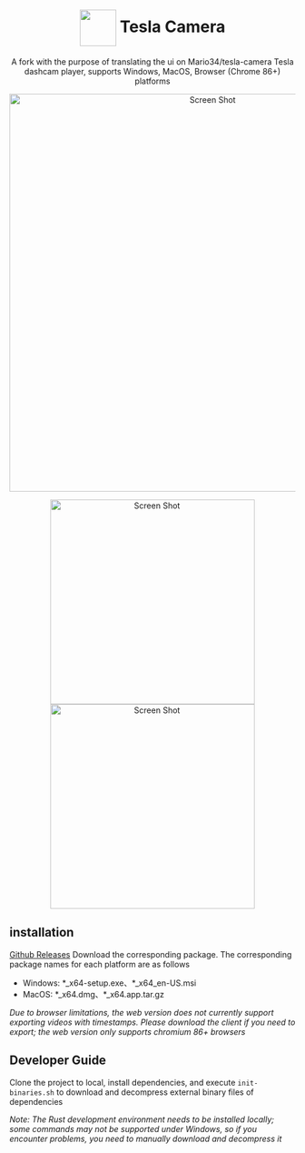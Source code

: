 <h1 align="center">
<img src='./src-tauri/icons/128x128.png' width="64" style="vertical-align: middle"> Tesla Camera
</h1>

<p align="center">
A fork with the purpose of translating the ui on Mario34/tesla-camera
Tesla dashcam player, supports Windows, MacOS, Browser (Chrome 86+) platforms
</p>

<p align="center">
<img width="700" alt="Screen Shot" src="https://github-production-user-asset-6210df.s3.amazonaws.com/42017165/261678774-5f1e61ab-4db2-448b-b687-cc48a45ebfb3.png" />
</p>

<p align="center">
<img width="360" alt="Screen Shot" src='https://github.com/Mario34/tesla-camera/assets/42017165/bfe978ed-c339-4d28-ab10-92d2d75cae05' />
<img width="360" alt="Screen Shot" src='https://github.com/Mario34/tesla-camera/assets/42017165/4e24cd50-9423-4ffa-90f9-411888019061' />
</p>

## installation

[Github Releases](https://github.com/the-dbp/tesla-camera/releases) Download the corresponding package. The corresponding package names for each platform are as follows

- Windows: \*_x64-setup.exe、\*_x64_en-US.msi
- MacOS: \*_x64.dmg、\*_x64.app.tar.gz

*Due to browser limitations, the web version does not currently support exporting videos with timestamps. Please download the client if you need to export; the web version only supports chromium 86+ browsers*

## Developer Guide

Clone the project to local, install dependencies, and execute `init-binaries.sh` to download and decompress external binary files of dependencies

*Note: The Rust development environment needs to be installed locally; some commands may not be supported under Windows, so if you encounter problems, you need to manually download and decompress it*

